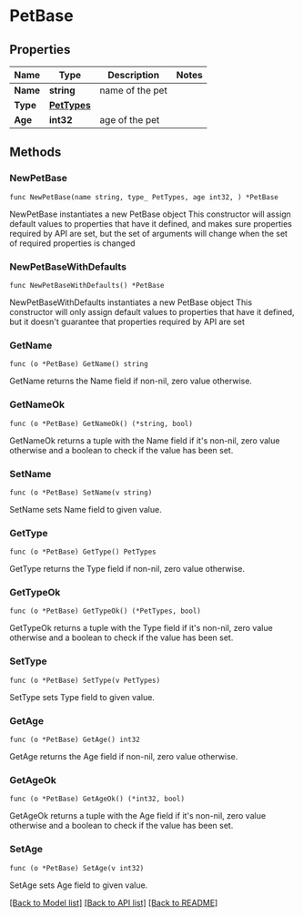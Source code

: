 # PetBase

## Properties

Name | Type | Description | Notes
------------ | ------------- | ------------- | -------------
**Name** | **string** | name of the pet | 
**Type** | [**PetTypes**](PetTypes.md) |  | 
**Age** | **int32** | age of the pet | 

## Methods

### NewPetBase

`func NewPetBase(name string, type_ PetTypes, age int32, ) *PetBase`

NewPetBase instantiates a new PetBase object
This constructor will assign default values to properties that have it defined,
and makes sure properties required by API are set, but the set of arguments
will change when the set of required properties is changed

### NewPetBaseWithDefaults

`func NewPetBaseWithDefaults() *PetBase`

NewPetBaseWithDefaults instantiates a new PetBase object
This constructor will only assign default values to properties that have it defined,
but it doesn't guarantee that properties required by API are set

### GetName

`func (o *PetBase) GetName() string`

GetName returns the Name field if non-nil, zero value otherwise.

### GetNameOk

`func (o *PetBase) GetNameOk() (*string, bool)`

GetNameOk returns a tuple with the Name field if it's non-nil, zero value otherwise
and a boolean to check if the value has been set.

### SetName

`func (o *PetBase) SetName(v string)`

SetName sets Name field to given value.


### GetType

`func (o *PetBase) GetType() PetTypes`

GetType returns the Type field if non-nil, zero value otherwise.

### GetTypeOk

`func (o *PetBase) GetTypeOk() (*PetTypes, bool)`

GetTypeOk returns a tuple with the Type field if it's non-nil, zero value otherwise
and a boolean to check if the value has been set.

### SetType

`func (o *PetBase) SetType(v PetTypes)`

SetType sets Type field to given value.


### GetAge

`func (o *PetBase) GetAge() int32`

GetAge returns the Age field if non-nil, zero value otherwise.

### GetAgeOk

`func (o *PetBase) GetAgeOk() (*int32, bool)`

GetAgeOk returns a tuple with the Age field if it's non-nil, zero value otherwise
and a boolean to check if the value has been set.

### SetAge

`func (o *PetBase) SetAge(v int32)`

SetAge sets Age field to given value.



[[Back to Model list]](../README.md#documentation-for-models) [[Back to API list]](../README.md#documentation-for-api-endpoints) [[Back to README]](../README.md)



